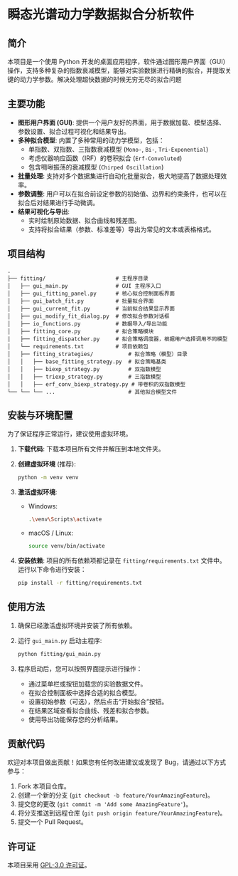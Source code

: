 # 瞬态光谱动力学数据拟合分析软件

## 简介

本项目是一个使用 Python 开发的桌面应用程序，软件通过图形用户界面（GUI）操作，支持多种复杂的指数衰减模型，能够对实验数据进行精确的拟合，并提取关键的动力学参数。解决处理超快数据的时候无穷无尽的拟合问题
## 主要功能

- **图形用户界面 (GUI)**: 提供一个用户友好的界面，用于数据加载、模型选择、参数设置、拟合过程可视化和结果导出。
- **多种拟合模型**: 内置了多种常用的动力学模型，包括：
  - 单指数、双指数、三指数衰减模型 (`Mono-`, `Bi-`, `Tri-Exponential`)
  - 考虑仪器响应函数（IRF）的卷积拟合 (`Erf-Convoluted`)
  - 包含啁啾振荡的衰减模型 (`Chirped Oscillation`)
- **批量处理**: 支持对多个数据集进行自动化批量拟合，极大地提高了数据处理效率。
- **参数调整**: 用户可以在拟合前设定参数的初始值、边界和约束条件，也可以在拟合后对结果进行手动微调。
- **结果可视化与导出**:
  - 实时绘制原始数据、拟合曲线和残差图。
  - 支持将拟合结果（参数、标准差等）导出为常见的文本或表格格式。

## 项目结构

```
.
├── fitting/                      # 主程序目录
│   ├── gui_main.py               # GUI 主程序入口
│   ├── gui_fitting_panel.py      # 核心拟合控制面板界面
│   ├── gui_batch_fit.py          # 批量拟合界面
│   ├── gui_current_fit.py        # 当前拟合结果显示界面
│   ├── gui_modify_fit_dialog.py  # 修改拟合参数对话框
│   ├── io_functions.py           # 数据导入/导出功能
│   ├── fitting_core.py           # 拟合策略模块
|   ├── fitting_dispatcher.py     # 拟合策略调度器，根据用户选择调用不同模型
│   └── requirements.txt          # 项目依赖包
│   ├── fitting_strategies/           # 拟合策略（模型）目录
│   │   ├── base_fitting_strategy.py  # 拟合策略基类
│   │   ├── biexp_strategy.py         # 双指数模型
│   │   ├── triexp_strategy.py        # 三指数模型
│   │   ├── erf_conv_biexp_strategy.py # 带卷积的双指数模型
└── └── └── ...                       # 其他拟合模型文件

```

## 安装与环境配置

为了保证程序正常运行，建议使用虚拟环境。

1.  **下载代码**: 下载本项目所有文件并解压到本地文件夹。

2.  **创建虚拟环境** (推荐):
    ```bash
    python -m venv venv
    ```

3.  **激活虚拟环境**:
    -   Windows:
        ```bash
        .\venv\Scripts\activate
        ```
    -   macOS / Linux:
        ```bash
        source venv/bin/activate
        ```

4.  **安装依赖**:
    项目的所有依赖项都记录在 `fitting/requirements.txt` 文件中。运行以下命令进行安装：
    ```bash
    pip install -r fitting/requirements.txt
    ```

## 使用方法

1.  确保已经激活虚拟环境并安装了所有依赖。

2.  运行 `gui_main.py` 启动主程序:
    ```bash
    python fitting/gui_main.py
    ```

3.  程序启动后，您可以按照界面提示进行操作：
    -   通过菜单栏或按钮加载您的实验数据文件。
    -   在拟合控制面板中选择合适的拟合模型。
    -   设置初始参数（可选），然后点击“开始拟合”按钮。
    -   在结果区域查看拟合曲线、残差和拟合参数。
    -   使用导出功能保存您的分析结果。

## 贡献代码

欢迎对本项目做出贡献！如果您有任何改进建议或发现了 Bug，请通过以下方式参与：

1.  Fork 本项目仓库。
2.  创建一个新的分支 (`git checkout -b feature/YourAmazingFeature`)。
3.  提交您的更改 (`git commit -m 'Add some AmazingFeature'`)。
4.  将分支推送到远程仓库 (`git push origin feature/YourAmazingFeature`)。
5.  提交一个 Pull Request。

## 许可证

本项目采用 [GPL-3.0 许可证](https://www.gnu.org/licenses/gpl-3.0.html)。
